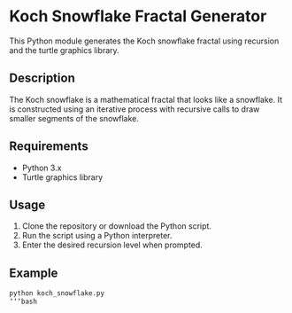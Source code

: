 # Koch Snowflake Fractal Generator

This Python module generates the Koch snowflake fractal using recursion and the turtle graphics library.

## Description

The Koch snowflake is a mathematical fractal that looks like a snowflake. It is constructed using an iterative process with recursive calls to draw smaller segments of the snowflake.

## Requirements

- Python 3.x
- Turtle graphics library

## Usage

1. Clone the repository or download the Python script.
2. Run the script using a Python interpreter.
3. Enter the desired recursion level when prompted.

## Example

```bash
python koch_snowflake.py
ʼʼʼbash
